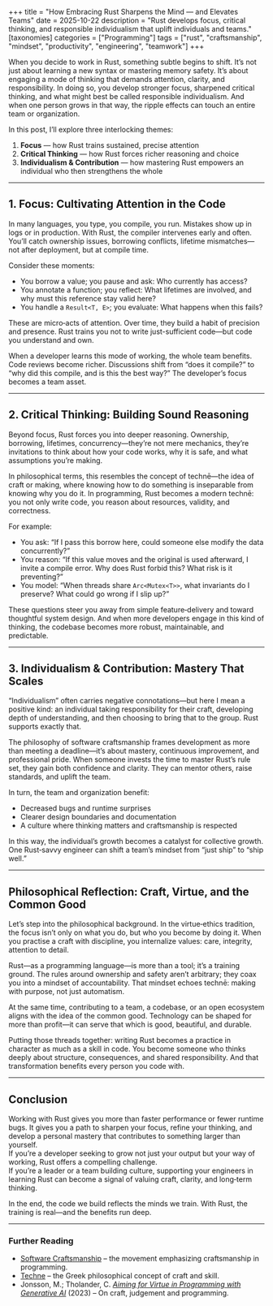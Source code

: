 +++
title = "How Embracing Rust Sharpens the Mind — and Elevates Teams"
date = 2025-10-22
description = "Rust develops focus, critical thinking, and responsible individualism that uplift individuals and teams."
[taxonomies]
categories = ["Programming"]
tags = ["rust", "craftsmanship", "mindset", "productivity", "engineering", "teamwork"]
+++

When you decide to work in Rust, something subtle begins to shift. It’s not just about learning a new syntax or mastering memory safety. It’s about engaging a mode of thinking that demands attention, clarity, and responsibility. In doing so, you develop stronger focus, sharpened critical thinking, and what might best be called responsible individualism. And when one person grows in that way, the ripple effects can touch an entire team or organization.

In this post, I’ll explore three interlocking themes:
1. **Focus** — how Rust trains sustained, precise attention  
2. **Critical Thinking** — how Rust forces richer reasoning and choice  
3. **Individualism & Contribution** — how mastering Rust empowers an individual who then strengthens the whole  

---

## 1. Focus: Cultivating Attention in the Code

In many languages, you type, you compile, you run. Mistakes show up in logs or in production. With Rust, the compiler intervenes early and often. You’ll catch ownership issues, borrowing conflicts, lifetime mismatches—not after deployment, but at compile time.

Consider these moments:
- You borrow a value; you pause and ask: Who currently has access?  
- You annotate a function; you reflect: What lifetimes are involved, and why must this reference stay valid here?  
- You handle a `Result<T, E>`; you evaluate: What happens when this fails?  

These are micro‑acts of attention. Over time, they build a habit of precision and presence. Rust trains you not to write just-sufficient code—but code you understand and own.

When a developer learns this mode of working, the whole team benefits. Code reviews become richer. Discussions shift from “does it compile?” to “why did this compile, and is this the best way?” The developer’s focus becomes a team asset.

---

## 2. Critical Thinking: Building Sound Reasoning

Beyond focus, Rust forces you into deeper reasoning. Ownership, borrowing, lifetimes, concurrency—they’re not mere mechanics, they’re invitations to think about how your code works, why it is safe, and what assumptions you’re making.

In philosophical terms, this resembles the concept of technē—the idea of craft or making, where knowing how to do something is inseparable from knowing why you do it. In programming, Rust becomes a modern technē: you not only write code, you reason about resources, validity, and correctness.

For example:
- You ask: “If I pass this borrow here, could someone else modify the data concurrently?”  
- You reason: “If this value moves and the original is used afterward, I invite a compile error. Why does Rust forbid this? What risk is it preventing?”  
- You model: “When threads share `Arc<Mutex<T>>`, what invariants do I preserve? What could go wrong if I slip up?”  

These questions steer you away from simple feature‑delivery and toward thoughtful system design. And when more developers engage in this kind of thinking, the codebase becomes more robust, maintainable, and predictable.

---

## 3. Individualism & Contribution: Mastery That Scales

“Individualism” often carries negative connotations—but here I mean a positive kind: an individual taking responsibility for their craft, developing depth of understanding, and then choosing to bring that to the group. Rust supports exactly that.

The philosophy of software craftsmanship frames development as more than meeting a deadline—it’s about mastery, continuous improvement, and professional pride. When someone invests the time to master Rust’s rule set, they gain both confidence and clarity. They can mentor others, raise standards, and uplift the team.

In turn, the team and organization benefit:
- Decreased bugs and runtime surprises  
- Clearer design boundaries and documentation  
- A culture where thinking matters and craftsmanship is respected  

In this way, the individual’s growth becomes a catalyst for collective growth. One Rust‑savvy engineer can shift a team’s mindset from “just ship” to “ship well.”

---

## Philosophical Reflection: Craft, Virtue, and the Common Good

Let’s step into the philosophical background. In the virtue‑ethics tradition, the focus isn’t only on what you do, but who you become by doing it. When you practise a craft with discipline, you internalize values: care, integrity, attention to detail.

Rust—as a programming language—is more than a tool; it’s a training ground. The rules around ownership and safety aren’t arbitrary; they coax you into a mindset of accountability. That mindset echoes technē: making with purpose, not just automatism.

At the same time, contributing to a team, a codebase, or an open ecosystem aligns with the idea of the common good. Technology can be shaped for more than profit—it can serve that which is good, beautiful, and durable.

Putting those threads together: writing Rust becomes a practice in character as much as a skill in code. You become someone who thinks deeply about structure, consequences, and shared responsibility. And that transformation benefits every person you code with.

---

## Conclusion

Working with Rust gives you more than faster performance or fewer runtime bugs. It gives you a path to sharpen your focus, refine your thinking, and develop a personal mastery that contributes to something larger than yourself.  
If you’re a developer seeking to grow not just your output but your way of working, Rust offers a compelling challenge.  
If you’re a leader or a team building culture, supporting your engineers in learning Rust can become a signal of valuing craft, clarity, and long‑term thinking.

In the end, the code we build reflects the minds we train. With Rust, the training is real—and the benefits run deep.

---

### Further Reading  
- [Software Craftsmanship](https://en.wikipedia.org/wiki/Software_craftsmanship) – the movement emphasizing craftsmanship in programming.
- [Techne](https://en.wikipedia.org/wiki/Techne) – the Greek philosophical concept of craft and skill.
- Jonsson, M.; Tholander, C. [*Aiming for Virtue in Programming with Generative AI*](https://www.diva-portal.org/smash/get/diva2%3A1902016/FULLTEXT02.pdf) (2023) – On craft, judgement and programming.  

